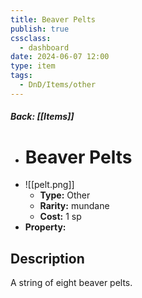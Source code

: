 ```yaml
---
title: Beaver Pelts
publish: true
cssclass:
  - dashboard
date: 2024-06-07 12:00
type: item
tags:
  - DnD/Items/other
---
```


##### Back: [[Items]]

- # Beaver Pelts
- ![[pelt.png]]
    - **Type:** Other
    - **Rarity:** mundane
    - **Cost:** 1 sp
- **Property:** 



## Description 

A string of eight beaver pelts.
